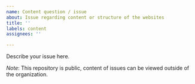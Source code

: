 ```yaml
---
name: Content question / issue
about: Issue regarding content or structure of the websites
title: ''
labels: content
assignees: ''

---
```


Describe your issue here.

*Note*: This repository is public, content of issues can be viewed outside of the organization.
